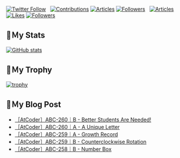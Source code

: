 [![Twitter Follow](https://img.shields.io/twitter/follow/hyperdb?label=twitter&logo=twitter&style=plastic)](https://twitter.com/hyperdb)
&nbsp;
[![Contributions](https://badgen.org/img/qiita/hyperdb/contributions?style=plastic)](https://qiita.com/hyperdb)
[![Articles](https://badgen.org/img/qiita/hyperdb/articles?style=plastic)](https://qiita.com/hyperdb)
[![Followers](https://badgen.org/img/qiita/hyperdb/followers?style=plastic)](https://qiita.com/hyperdb)
&nbsp;
[![Articles](https://badgen.org/img/zenn/hyperdb/articles)](https://zenn.dev/hyperdb)
[![Likes](https://badgen.org/img/zenn/hyperdb/likes?style=plastic)](https://zenn.dev/hyperdb)
[![Followers](https://badgen.org/img/zenn/hyperdb/followers?style=plastic)](https://zenn.dev/hyperdb)

## 🔖Ｍy Stats

[![GitHub stats](https://github-readme-stats-eight-theta.vercel.app/api?username=hyperdb&theme=radical&count_private=true&show_icons=true)](https://github.com/anuraghazra/github-readme-stats)

## 🔖Ｍy Trophy

[![trophy](https://github-profile-trophy.vercel.app/?username=hyperdb&theme=onedark)](https://github.com/ryo-ma/github-profile-trophy)

## 🔖Ｍy Blog Post

<!-- BLOG-POST-LIST:START -->
- [［AtCoder］ABC-260｜B - Better Students Are Needed!](https://zenn.dev/hyperdb/articles/4714ab6806cb4f)
- [［AtCoder］ABC-260｜A - A Unique Letter](https://zenn.dev/hyperdb/articles/263ebb79f0bf6f)
- [［AtCoder］ABC-259｜A - Growth Record](https://zenn.dev/hyperdb/articles/3741083278bce9)
- [［AtCoder］ABC-259｜B - Counterclockwise Rotation](https://zenn.dev/hyperdb/articles/057689b9f095d0)
- [［AtCoder］ABC-258｜B - Number Box](https://zenn.dev/hyperdb/articles/d8ad36dfd3ac00)
<!-- BLOG-POST-LIST:END -->
